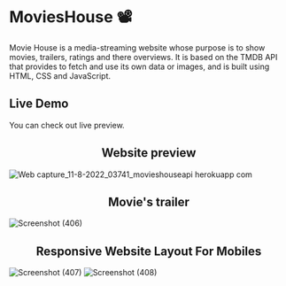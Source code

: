 # MoviesHouse 📽

Movie House is a media-streaming website whose purpose is to show movies, trailers, ratings and there overviews.
It is based on the TMDB API that provides to fetch and use its own data or images, and is built using HTML, CSS and JavaScript.

<h2> Live Demo </h2>
You can check out live preview.

<h2 align="center"> Website preview </h2>

![Web capture_11-8-2022_03741_movieshouseapi herokuapp com](https://user-images.githubusercontent.com/86725419/184006280-28a56f8e-a3b9-42d5-8128-4d5cb1ea4ff9.jpeg)

<h2 align="center"> Movie's trailer </h2>

![Screenshot (406)](https://user-images.githubusercontent.com/86725419/184007057-81156372-ea1f-43c5-b629-aecfef405559.png)

<h2 align="center"> Responsive Website Layout For Mobiles</h2>

![Screenshot (407)](https://user-images.githubusercontent.com/86725419/184008340-85128356-1b77-40bd-bc5b-fef4ee010ba7.png)
![Screenshot (408)](https://user-images.githubusercontent.com/86725419/184008454-dc35b85f-0b4e-483a-b252-62377dedaeaa.png)

